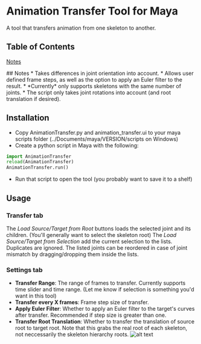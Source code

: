 # Animation Transfer Tool for Maya
A tool that transfers animation from one skeleton to another.

## Table of Contents
[Notes](#notes)

<a name="notes"/>
## Notes
  * Takes differences in joint orientation into account.
  * Allows user defined frame steps, as well as the option to apply an Euler filter to the result.
  * *Currently* only supports skeletons with the same number of joints.
  * The script only takes joint rotations into account (and root translation if desired).

## Installation
  * Copy AnimationTransfer.py and animation_transfer.ui to your maya scripts folder (../Documents/maya/VERSION/scripts on Windows)
  * Create a python script in Maya with the following:
   ```python
   import AnimationTransfer
   reload(AnimationTransfer)
   AnimationTransfer.run()
   ```
  * Run that script to open the tool (you probably want to save it to a shelf)

## Usage
### Transfer tab
The *Load Source/Target from Root* buttons loads the selected joint and its children. (You'll generally want to select the skeleton root)
The *Load Source/Target from Selection* add the current selection to the lists. Duplicates are ignored.
The listed joints can be reordered in case of joint mismatch by dragging/dropping them inside the lists.

### Settings tab
  * **Transfer Range**: The range of frames to transfer. Currently supports time slider and time range. (Let me know if selection is something you'd want in this tool)
  * **Transfer every X frames**: Frame step size of transfer.
  * **Apply Euler Filter**: Whether to apply an Euler filter to the target's curves after transfer. Recommended if step size is greater than one.
  * **Transfer Root Translation**: Whether to transfer the translation of source root to target root. Note that this grabs the real root of each skeleton, not neccessarily the skeleton hierarchy roots.
![alt text](https://i.imgur.com/4PgV9fD.png "Script in action")
